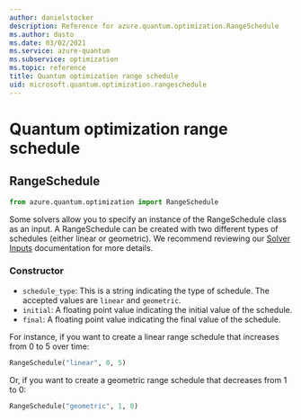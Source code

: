 ```yaml
---
author: danielstocker
description: Reference for azure.quantum.optimization.RangeSchedule
ms.author: dasto
ms.date: 03/02/2021
ms.service: azure-quantum
ms.subservice: optimization
ms.topic: reference
title: Quantum optimization range schedule
uid: microsoft.quantum.optimization.rangeschedule
---
```


# Quantum optimization range schedule

## RangeSchedule

```py
from azure.quantum.optimization import RangeSchedule
```

Some solvers allow you to specify an instance of the RangeSchedule class as an input. 
A RangeSchedule can be created with two different types of schedules (either linear or geometric).
We recommend reviewing our [Solver Inputs](/azure/quantum/optimization-input-formats) documentation for more details.

### Constructor

- `schedule_type`: This is a string indicating the type of schedule. The accepted values are `linear` and `geometric`.
- `initial`: A floating point value indicating the initial value of the schedule.
- `final`: A floating point value indicating the final value of the schedule.

For instance, if you want to create a linear range schedule that increases from 0 to 5 over time:
 
```py
RangeSchedule("linear", 0, 5)
```

 Or, if you want to create a geometric range schedule that decreases from 1 to 0:
  ```py
 RangeSchedule("geometric", 1, 0)
```
